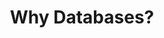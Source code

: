---
title: "Why Databases?"
description: ""
banner: "images/exoscale-icon.svg"
weight: 1
tags: [databases]
level: [introductory]
categories: [exoscale,kubernetes]
---